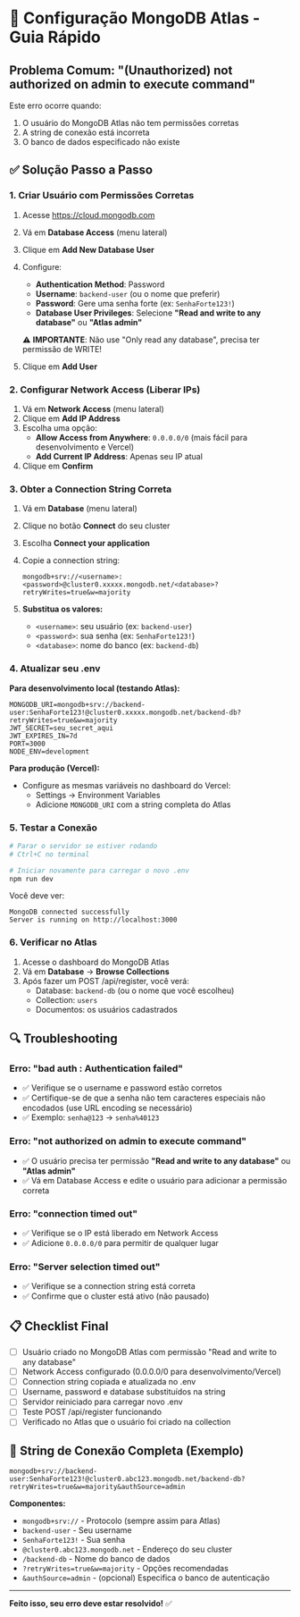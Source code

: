 # 🔧 Configuração MongoDB Atlas - Guia Rápido

## Problema Comum: "(Unauthorized) not authorized on admin to execute command"

Este erro ocorre quando:
1. O usuário do MongoDB Atlas não tem permissões corretas
2. A string de conexão está incorreta
3. O banco de dados especificado não existe

## ✅ Solução Passo a Passo

### 1. Criar Usuário com Permissões Corretas

1. Acesse https://cloud.mongodb.com
2. Vá em **Database Access** (menu lateral)
3. Clique em **Add New Database User**
4. Configure:
   - **Authentication Method**: Password
   - **Username**: `backend-user` (ou o nome que preferir)
   - **Password**: Gere uma senha forte (ex: `SenhaForte123!`)
   - **Database User Privileges**: Selecione **"Read and write to any database"** ou **"Atlas admin"**
   
   ⚠️ **IMPORTANTE**: Não use "Only read any database", precisa ter permissão de WRITE!

5. Clique em **Add User**

### 2. Configurar Network Access (Liberar IPs)

1. Vá em **Network Access** (menu lateral)
2. Clique em **Add IP Address**
3. Escolha uma opção:
   - **Allow Access from Anywhere**: `0.0.0.0/0` (mais fácil para desenvolvimento e Vercel)
   - **Add Current IP Address**: Apenas seu IP atual
4. Clique em **Confirm**

### 3. Obter a Connection String Correta

1. Vá em **Database** (menu lateral)
2. Clique no botão **Connect** do seu cluster
3. Escolha **Connect your application**
4. Copie a connection string:
   ```
   mongodb+srv://<username>:<password>@cluster0.xxxxx.mongodb.net/<database>?retryWrites=true&w=majority
   ```

5. **Substitua os valores:**
   - `<username>`: seu usuário (ex: `backend-user`)
   - `<password>`: sua senha (ex: `SenhaForte123!`)
   - `<database>`: nome do banco (ex: `backend-db`)

### 4. Atualizar seu .env

**Para desenvolvimento local (testando Atlas):**
```env
MONGODB_URI=mongodb+srv://backend-user:SenhaForte123!@cluster0.xxxxx.mongodb.net/backend-db?retryWrites=true&w=majority
JWT_SECRET=seu_secret_aqui
JWT_EXPIRES_IN=7d
PORT=3000
NODE_ENV=development
```

**Para produção (Vercel):**
- Configure as mesmas variáveis no dashboard do Vercel:
  - Settings → Environment Variables
  - Adicione `MONGODB_URI` com a string completa do Atlas

### 5. Testar a Conexão

```bash
# Parar o servidor se estiver rodando
# Ctrl+C no terminal

# Iniciar novamente para carregar o novo .env
npm run dev
```

Você deve ver:
```
MongoDB connected successfully
Server is running on http://localhost:3000
```

### 6. Verificar no Atlas

1. Acesse o dashboard do MongoDB Atlas
2. Vá em **Database** → **Browse Collections**
3. Após fazer um POST /api/register, você verá:
   - Database: `backend-db` (ou o nome que você escolheu)
   - Collection: `users`
   - Documentos: os usuários cadastrados

## 🔍 Troubleshooting

### Erro: "bad auth : Authentication failed"
- ✅ Verifique se o username e password estão corretos
- ✅ Certifique-se de que a senha não tem caracteres especiais não encodados (use URL encoding se necessário)
- ✅ Exemplo: `senha@123` → `senha%40123`

### Erro: "not authorized on admin to execute command"
- ✅ O usuário precisa ter permissão **"Read and write to any database"** ou **"Atlas admin"**
- ✅ Vá em Database Access e edite o usuário para adicionar a permissão correta

### Erro: "connection timed out"
- ✅ Verifique se o IP está liberado em Network Access
- ✅ Adicione `0.0.0.0/0` para permitir de qualquer lugar

### Erro: "Server selection timed out"
- ✅ Verifique se a connection string está correta
- ✅ Confirme que o cluster está ativo (não pausado)

## 📋 Checklist Final

- [ ] Usuário criado no MongoDB Atlas com permissão "Read and write to any database"
- [ ] Network Access configurado (0.0.0.0/0 para desenvolvimento/Vercel)
- [ ] Connection string copiada e atualizada no .env
- [ ] Username, password e database substituídos na string
- [ ] Servidor reiniciado para carregar novo .env
- [ ] Teste POST /api/register funcionando
- [ ] Verificado no Atlas que o usuário foi criado na collection

## 🎯 String de Conexão Completa (Exemplo)

```
mongodb+srv://backend-user:SenhaForte123!@cluster0.abc123.mongodb.net/backend-db?retryWrites=true&w=majority&authSource=admin
```

**Componentes:**
- `mongodb+srv://` - Protocolo (sempre assim para Atlas)
- `backend-user` - Seu username
- `SenhaForte123!` - Sua senha
- `@cluster0.abc123.mongodb.net` - Endereço do seu cluster
- `/backend-db` - Nome do banco de dados
- `?retryWrites=true&w=majority` - Opções recomendadas
- `&authSource=admin` - (opcional) Especifica o banco de autenticação

---

**Feito isso, seu erro deve estar resolvido!** ✅
